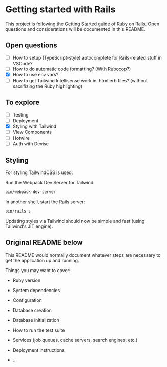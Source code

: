 # Getting started with Rails

This project is following the [Getting Started guide](https://guides.rubyonrails.org/getting_started.html) of Ruby on Rails. Open questions and considerations will be documented in this README.

## Open questions

- [ ] How to setup (TypeScript-style) autocomplete for Rails-related stuff in VSCode?
- [ ] How to do automatic code formatting? (With Rubocop?)
- [x] How to use env vars?
- [ ] How to get Tailwind Intellisense work in .html.erb files? (without sacrifizing the Ruby highlighting)

## To explore

- [ ] Testing
- [ ] Deployment
- [x] Styling with Tailwind
- [ ] View Components
- [ ] Hotwire
- [ ] Auth with Devise

## Styling

For styling TailwindCSS is used:

Run the Webpack Dev Server for Tailwind:

```bash
bin/webpack-dev-server
```

In another shell, start the Rails server:

```bash
bin/rails s
```

Updating styles via Tailwind should now be simple and fast (using Tailwind's JIT engine).

## Original README below

This README would normally document whatever steps are necessary to get the
application up and running.

Things you may want to cover:

- Ruby version

- System dependencies

- Configuration

- Database creation

- Database initialization

- How to run the test suite

- Services (job queues, cache servers, search engines, etc.)

- Deployment instructions

- ...
